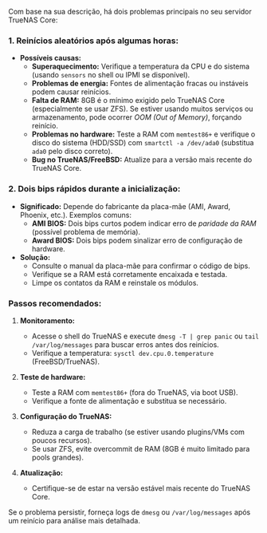 Com base na sua descrição, há dois problemas principais no seu servidor TrueNAS Core:

### 1. **Reinícios aleatórios após algumas horas:**
   - **Possíveis causas:**
     - **Superaquecimento:** Verifique a temperatura da CPU e do sistema (usando `sensors` no shell ou IPMI se disponível).
     - **Problemas de energia:** Fontes de alimentação fracas ou instáveis podem causar reinícios.
     - **Falta de RAM:** 8GB é o mínimo exigido pelo TrueNAS Core (especialmente se usar ZFS). Se estiver usando muitos serviços ou armazenamento, pode ocorrer *OOM (Out of Memory)*, forçando reinício.
     - **Problemas no hardware:** Teste a RAM com `memtest86+` e verifique o disco do sistema (HDD/SSD) com `smartctl -a /dev/ada0` (substitua `ada0` pelo disco correto).
     - **Bug no TrueNAS/FreeBSD:** Atualize para a versão mais recente do TrueNAS Core.

### 2. **Dois bips rápidos durante a inicialização:**
   - **Significado:** Depende do fabricante da placa-mãe (AMI, Award, Phoenix, etc.). Exemplos comuns:
     - **AMI BIOS:** Dois bips curtos podem indicar erro de *paridade da RAM* (possível problema de memória).
     - **Award BIOS:** Dois bips podem sinalizar erro de configuração de hardware.
   - **Solução:**
     - Consulte o manual da placa-mãe para confirmar o código de bips.
     - Verifique se a RAM está corretamente encaixada e testada.
     - Limpe os contatos da RAM e reinstale os módulos.

### Passos recomendados:
1. **Monitoramento:**
   - Acesse o shell do TrueNAS e execute `dmesg -T | grep panic` ou `tail /var/log/messages` para buscar erros antes dos reinícios.
   - Verifique a temperatura: `sysctl dev.cpu.0.temperature` (FreeBSD/TrueNAS).

2. **Teste de hardware:**
   - Teste a RAM com `memtest86+` (fora do TrueNAS, via boot USB).
   - Verifique a fonte de alimentação e substitua se necessário.

3. **Configuração do TrueNAS:**
   - Reduza a carga de trabalho (se estiver usando plugins/VMs com poucos recursos).
   - Se usar ZFS, evite overcommit de RAM (8GB é muito limitado para pools grandes).

4. **Atualização:**
   - Certifique-se de estar na versão estável mais recente do TrueNAS Core.

Se o problema persistir, forneça logs de `dmesg` ou `/var/log/messages` após um reinício para análise mais detalhada.
